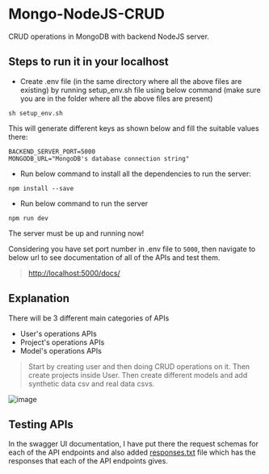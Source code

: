 # Mongo-NodeJS-CRUD
CRUD operations in MongoDB with backend NodeJS server.

## Steps to run it in your localhost

* Create .env file (in the same directory where all the above files are existing) by running setup_env.sh file using below command (make sure you are in the folder where all the above files are present)
```
sh setup_env.sh
```

This will generate different keys as shown below and fill the suitable values there:
```
BACKEND_SERVER_PORT=5000
MONGODB_URL="MongoDB's database connection string"
```

* Run below command to install all the dependencies to run the server:
```
npm install --save
```

* Run below command to run the server
```
npm run dev
```

The server must be up and running now!

Considering you have set port number in .env file to ```5000```, then navigate to below url to see documentation of all of the APIs and test them.
> [http://localhost:5000/docs/](http://localhost:5000/docs/)

## Explanation

There will be 3 different main categories of APIs
- User's operations APIs
- Project's operations APIs
- Model's operations APIs

> Start by creating user and then doing CRUD operations on it.
> Then create projects inside User.
> Then create different models and add synthetic data csv and real data csvs.

![image](https://user-images.githubusercontent.com/50065408/137629055-b083a786-9142-4b2c-a07a-b84efd9df0c6.png)

## Testing APIs

In the swagger UI documentation, I have put there the request schemas for each of the API endpoints and also added [responses.txt](https://github.com/JeetKaria06/Mongo-NodeJS-CRUD/blob/main/responses.txt) file which has the responses that each of the API endpoints gives.

